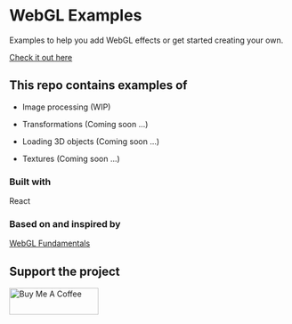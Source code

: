 # WebGL Examples

Examples to help you add WebGL effects or get started creating your own.

[Check it out here](https://webglexamples-d27e2.web.app)

## This repo contains examples of

- Image processing (WIP)

- Transformations (Coming soon ...)

- Loading 3D objects (Coming soon ...)

- Textures (Coming soon ...)

### Built with

React

### Based on and inspired by

[WebGL Fundamentals](https://webglfundamentals.org/)

## Support the project

<a href="https://www.buymeacoffee.com/iFTp2zC" target="_blank"><img src="https://cdn.buymeacoffee.com/buttons/default-orange.png" alt="Buy Me A Coffee" style="height: 48px !important;width: 160px !important;" ></a>
